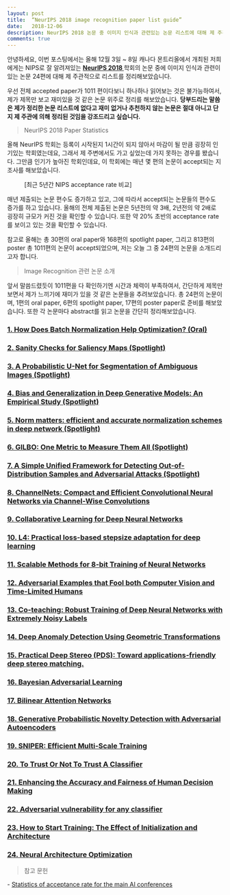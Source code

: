 ```yaml
---
layout: post
title:  “NeurIPS 2018 image recognition paper list guide”
date:   2018-12-06
description: NeurIPS 2018 논문 중 이미지 인식과 관련있는 논문 리스트에 대해 제 주관적으로 정리하였습니다.
comments: true
---
```


안녕하세요, 이번 포스팅에서는 올해 12월 3일 ~ 8일 캐나다 몬트리올에서 개최된 저희에게는 NIPS로 잘 알려져있는 
 <a href="https://nips.cc/Conferences/2018/Dates" target="_blank"><b> NeurIPS 2018 </b></a> 
학회의 논문 중에 이미지 인식과 관련이 있는 논문 24편에 대해 제 주관적으로 리스트를 정리해보았습니다. 

우선 전체 accepted paper가 1011 편이다보니 하나하나 읽어보는 것은 불가능하여서, 제가 제목만 보고 재미있을 것 같은 논문 위주로 정리를 해보았습니다. 
**당부드리는 말씀은 제가 정리한 논문 리스트에 없다고 재미 없거나 추천하지 않는 논문은 절대 아니고 단지 제 주관에 의해 정리된 것임을 강조드리고 싶습니다.**

<blockquote> NeurIPS 2018 Paper Statistics </blockquote>
올해 NeurIPS 학회는 등록이 시작된지 1시간이 되지 않아서 마감이 될 만큼 굉장히 인기있는 학회였는데요, 그래서 제 주변에서도 가고 싶었는데 가지 못하는 경우를 봤습니다.
그만큼 인기가 높아진 학회인데요, 이 학회에는 매년 몇 편의 논문이 accept되는 지 조사를 해보았습니다.

<figure>
	<img src="{{ '/assets/img/nips_2018/NIPS_acceptance.PNG' | prepend: site.baseurl }}" alt=""> 
	<figcaption> [최근 5년간 NIPS acceptance rate 비교] </figcaption>
</figure> 

매년 제출되는 논문 편수도 증가하고 있고, 그에 따라서 accept되는 논문들의 편수도 증가를 하고 있습니다. 올해의 전체 제출된 논문은 5년전의 약 3배, 2년전의 약 2배로 굉장히 규모가 커진 것을 확인할 수 있습니다.
또한 약 20% 초반의 acceptance rate를 보이고 있는 것을 확인할 수 있습니다.

참고로 올해는 총 30편의 oral paper와 168편의 spotlight paper, 그리고 813편의 poster 총 1011편의 논문이 accept되었으며, 저는 오늘 그 중 24편의 논문을 소개드리고자 합니다.

<blockquote> Image Recognition 관련 논문 소개 </blockquote>  

앞서 말씀드렸듯이 1011편을 다 확인하기엔 시간과 체력이 부족하여서, 간단하게 제목만 보면서 제가 느끼기에 재미가 있을 것 같은 논문들을 추려보았습니다.
총 24편의 논문이며, 1편의 oral paper, 6편의 spotlight paper, 17편의 poster paper로 준비를 해보았습니다. 또한 각 논문마다 abstract를 읽고 논문을 간단히 정리해보았습니다.

###  <a href="http://papers.nips.cc/paper/7515-how-does-batch-normalization-help-optimization.pdf" target="_blank"><b> 1.	How Does Batch Normalization Help Optimization? (Oral)  </b></a>  

###  <a href="http://papers.nips.cc/paper/8160-sanity-checks-for-saliency-maps.pdf" target="_blank"><b> 2.	Sanity Checks for Saliency Maps (Spotlight)  </b></a>  

###  <a href="http://papers.nips.cc/paper/7928-a-probabilistic-u-net-for-segmentation-of-ambiguous-images.pdf" target="_blank"><b> 3.	A Probabilistic U-Net for Segmentation of Ambiguous Images (Spotlight)  </b></a>  

###  <a href="http://papers.nips.cc/paper/8277-bias-and-generalization-in-deep-generative-models-an-empirical-study.pdf" target="_blank"><b> 4.	Bias and Generalization in Deep Generative Models: An Empirical Study (Spotlight) </b></a>  

###  <a href="http://papers.nips.cc/paper/7485-norm-matters-efficient-and-accurate-normalization-schemes-in-deep-networks.pdf" target="_blank"><b> 5.	Norm matters: efficient and accurate normalization schemes in deep network (Spotlight)  </b></a>  

###  <a href="http://papers.nips.cc/paper/7935-gilbo-one-metric-to-measure-them-all.pdf" target="_blank"><b> 6.	GILBO: One Metric to Measure Them All (Spotlight)  </b></a>  

###  <a href="http://papers.nips.cc/paper/7947-a-simple-unified-framework-for-detecting-out-of-distribution-samples-and-adversarial-attacks.pdf" target="_blank"><b> 7.	A Simple Unified Framework for Detecting Out-of-Distribution Samples and Adversarial Attacks (Spotlight)  </b></a>  

###  <a href="http://papers.nips.cc/paper/7766-channelnets-compact-and-efficient-convolutional-neural-networks-via-channel-wise-convolutions.pdf" target="_blank"><b> 8.	ChannelNets: Compact and Efficient Convolutional Neural Networks via Channel-Wise Convolutions </b></a>  

###  <a href="http://papers.nips.cc/paper/7454-collaborative-learning-for-deep-neural-networks.pdf" target="_blank"><b> 9.	Collaborative Learning for Deep Neural Networks  </b></a>  

###  <a href="http://papers.nips.cc/paper/7879-l4-practical-loss-based-stepsize-adaptation-for-deep-learning.pdf" target="_blank"><b> 10.	L4: Practical loss-based stepsize adaptation for deep learning  </b></a>  

###  <a href="http://papers.nips.cc/paper/7761-scalable-methods-for-8-bit-training-of-neural-networks.pdf" target="_blank"><b> 11.	Scalable Methods for 8-bit Training of Neural Networks  </b></a>  

###  <a href="http://papers.nips.cc/paper/7647-adversarial-examples-that-fool-both-computer-vision-and-time-limited-humans.pdf" target="_blank"><b> 12.	Adversarial Examples that Fool both Computer Vision and Time-Limited Humans  </b></a>  

###  <a href="http://papers.nips.cc/paper/8072-co-teaching-robust-training-of-deep-neural-networks-with-extremely-noisy-labels.pdf" target="_blank"><b> 13.	Co-teaching: Robust Training of Deep Neural Networks with Extremely Noisy Labels   </b></a>  

###  <a href="http://papers.nips.cc/paper/8183-deep-anomaly-detection-using-geometric-transformations.pdf" target="_blank"><b> 14.	Deep Anomaly Detection Using Geometric Transformations  </b></a>  

###  <a href="http://papers.nips.cc/paper/7828-practical-deep-stereo-pds-toward-applications-friendly-deep-stereo-matching.pdf" target="_blank"><b> 15.	Practical Deep Stereo (PDS): Toward applications-friendly deep stereo matching.  </b></a>  

###  <a href="http://papers.nips.cc/paper/7921-bayesian-adversarial-learning.pdf" target="_blank"><b> 16.	Bayesian Adversarial Learning  </b></a>  

###  <a href="http://papers.nips.cc/paper/7429-bilinear-attention-networks.pdf" target="_blank"><b> 17.	Bilinear Attention Networks  </b></a>  

###  <a href="http://papers.nips.cc/paper/7915-generative-probabilistic-novelty-detection-with-adversarial-autoencoders.pdf" target="_blank"><b> 18.	Generative Probabilistic Novelty Detection with Adversarial Autoencoders   </b></a>  

###  <a href="http://papers.nips.cc/paper/8143-sniper-efficient-multi-scale-training.pdf" target="_blank"><b> 19.	SNIPER: Efficient Multi-Scale Training  </b></a>  

###  <a href="http://papers.nips.cc/paper/7798-to-trust-or-not-to-trust-a-classifier.pdf" target="_blank"><b> 20.	To Trust Or Not To Trust A Classifier  </b></a>  

###  <a href="http://papers.nips.cc/paper/7448-enhancing-the-accuracy-and-fairness-of-human-decision-making.pdf" target="_blank"><b> 21.	Enhancing the Accuracy and Fairness of Human Decision Making  </b></a>  

###  <a href="http://papers.nips.cc/paper/7394-adversarial-vulnerability-for-any-classifier.pdf" target="_blank"><b> 22.	Adversarial vulnerability for any classifier  </b></a>  

###  <a href="http://papers.nips.cc/paper/7338-how-to-start-training-the-effect-of-initialization-and-architecture.pdf" target="_blank"><b> 23.	How to Start Training: The Effect of Initialization and Architecture  </b></a>  

###  <a href="http://papers.nips.cc/paper/8007-neural-architecture-optimization.pdf" target="_blank"><b> 24.	Neural Architecture Optimization  </b></a>  


<blockquote> 참고 문헌 </blockquote>  
- <a href="https://github.com/lixin4ever/Conference-Acceptance-Rate" target="_blank"> Statistics of acceptance rate for the main AI conferences </a>
